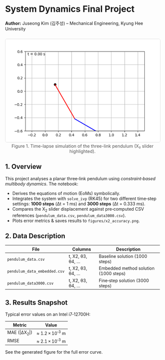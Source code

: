 <h1>System Dynamics Final Project</h1>
<p><strong>Author:</strong> Juseong Kim (김주성) – Mechanical Engineering, Kyung Hee University</p>

<!-- Pendulum simulation (animated GIF) -->
<figure style="text-align:center; margin: 1.5rem 0;">
  <img src="Result/pendulum.gif"
       alt="Animated simulation of the three-link pendulum"
       style="max-width:100%; height:auto; border:1px solid #ddd; border-radius:6px;">
  <figcaption style="font-size:0.9rem; color:#555;">
    Figure&nbsp;1. Time-lapse simulation of the three-link pendulum (X₂ slider highlighted).
  </figcaption>
</figure>


<h2>1. Overview</h2>
<p>This project analyses a planar three‑link pendulum using <em>constraint‑based multibody dynamics</em>.  The notebook:</p>
<ul>
<li>Derives the equations of motion (EoMs) symbolically.</li>
<li>Integrates the system with <code>solve_ivp</code> (RK45) for two different time‑step settings: <strong>1000&nbsp;steps</strong> (&Delta;t&nbsp;=&nbsp;1&nbsp;ms) and <strong>3000&nbsp;steps</strong> (&Delta;t&nbsp;=&nbsp;0.333&nbsp;ms).</li>
<li>Compares the X<sub>2</sub> slider displacement against pre‑computed CSV references (<code>pendulum_data.csv</code>, <code>pendulum_data3000.csv</code>).</li>
<li>Plots error metrics &amp; saves results to <code>figures/x2_accuracy.png</code>.</li>
</ul>

<h2>2. Data Description</h2>
<table>
<thead><tr><th>File</th><th>Columns</th><th>Description</th></tr></thead>
<tbody>
<tr><td><code>pendulum_data.csv</code></td><td>t, X2, θ3, θ4, …</td><td>Baseline solution (1000 steps)</td></tr>
<tr><td><code>pendulum_data_embedded.csv</code></td><td>t, X2, θ3, θ4, …</td><td>Embedded method solution (1000 steps)</td></tr>
<tr><td><code>pendulum_data3000.csv</code></td><td>t, X2, θ3, θ4, …</td><td>Fine‑step solution (3000 steps)</td></tr>
</tbody>
</table>

<h2>3. Results Snapshot</h2>
<p>Typical error values on an Intel i7‑12700H:</p>
<table>
<thead><tr><th>Metric</th><th>Value</th></tr></thead>
<tbody>
<tr><td>MAE (|ΔX<sub>2</sub>|)</td><td>≈ 1.2 × 10<sup>‑3</sup>&nbsp;m</td></tr>
<tr><td>RMSE</td><td>≈ 2.1 × 10<sup>‑3</sup>&nbsp;m</td></tr>
</tbody>
</table>
<p>See the generated figure for the full error curve.</p>
